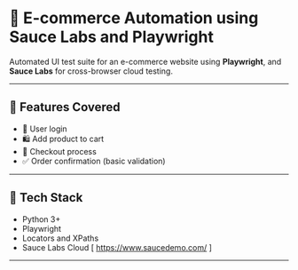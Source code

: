 # 🛒 E-commerce Automation using Sauce Labs and Playwright

Automated UI test suite for an e-commerce website using **Playwright**, and **Sauce Labs** for cross-browser cloud testing.

---

## 🚀 Features Covered

- 🔐 User login
- 🛍️ Add product to cart
- 🧾 Checkout process
- ✅ Order confirmation (basic validation)

---

## 🧰 Tech Stack

- Python 3+
- Playwright
- Locators and XPaths
- Sauce Labs Cloud [ https://www.saucedemo.com/ ]

---
